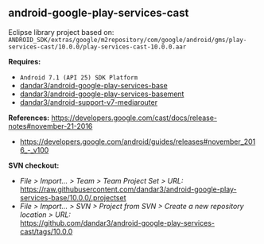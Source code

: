 ## android-google-play-services-cast

Eclipse library project based on:<br/>
`ANDROID_SDK/extras/google/m2repository/com/google/android/gms/play-services-cast/10.0.0/play-services-cast-10.0.0.aar`

**Requires:**
- `Android 7.1 (API 25) SDK Platform`
- [dandar3/android-google-play-services-base](https://github.com/dandar3/android-google-play-services-base/tree/10.0.0)
- [dandar3/android-google-play-services-basement](https://github.com/dandar3/android-google-play-services-basement/tree/10.0.0)
- [dandar3/android-support-v7-mediarouter](https://github.com/dandar3/android-support-v7-mediarouter/tree/25.0.1)

**References:**
https://developers.google.com/cast/docs/release-notes#november-21-2016
- https://developers.google.com/android/guides/releases#november_2016_-_v100

**SVN checkout:**
- _File > Import... > Team > Team Project Set > URL:_<br/>
  https://raw.githubusercontent.com/dandar3/android-google-play-services-base/10.0.0/.projectset
- _File > Import... > SVN > Project from SVN > Create a new repository location > URL:_<br/> 
  https://github.com/dandar3/android-google-play-services-cast/tags/10.0.0